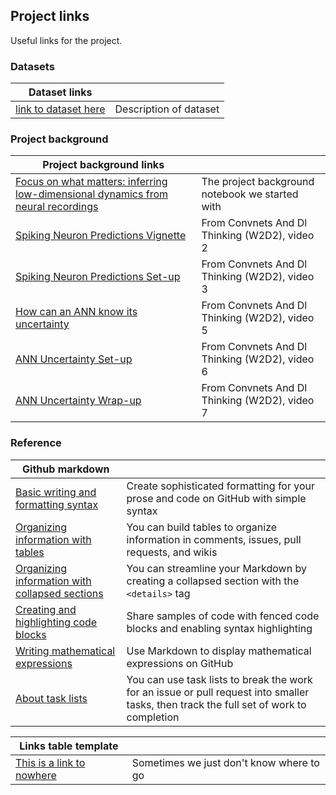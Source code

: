 ## Project links
Useful links for the project.

### Datasets
| Dataset links |  |
| --- | --- |
| [link to dataset here]() | Description of dataset |

### Project background
| Project background links |  |
| --- | --- |
| [Focus on what matters: inferring low-dimensional dynamics from neural recordings](https://deeplearning.neuromatch.io/projects/Neuroscience/neuro_seq_to_seq.html) | The project background notebook we started with |
| [Spiking Neuron Predictions Vignette](https://youtube.com/watch?v=CC4gMRrE31g) | From Convnets And Dl Thinking (W2D2), video 2 |
| [Spiking Neuron Predictions Set-up](https://youtube.com/watch?v=vJ7MixhmDh8) | From Convnets And Dl Thinking (W2D2), video 3 |
| [How can an ANN know its uncertainty](https://youtube.com/watch?v=b2N2OJ2u4AM) | From Convnets And Dl Thinking (W2D2), video 5 |
| [ANN Uncertainty Set-up](https://youtube.com/watch?v=Reh-gNiOwkQ) | From Convnets And Dl Thinking (W2D2), video 6 |
| [ANN Uncertainty Wrap-up](https://youtube.com/watch?v=QBKAFRaC8SY) | From Convnets And Dl Thinking (W2D2), video 7 |

### Reference
| Github markdown |  |
| --- | --- |
| [Basic writing and formatting syntax](https://docs.github.com/en/get-started/writing-on-github/getting-started-with-writing-and-formatting-on-github/basic-writing-and-formatting-syntax) | Create sophisticated formatting for your prose and code on GitHub with simple syntax |
| [Organizing information with tables](https://docs.github.com/en/get-started/writing-on-github/working-with-advanced-formatting/organizing-information-with-tables) | You can build tables to organize information in comments, issues, pull requests, and wikis |
| [Organizing information with collapsed sections](https://docs.github.com/en/get-started/writing-on-github/working-with-advanced-formatting/organizing-information-with-collapsed-sections) | You can streamline your Markdown by creating a collapsed section with the `<details>` tag |
| [Creating and highlighting code blocks](https://docs.github.com/en/get-started/writing-on-github/working-with-advanced-formatting/creating-and-highlighting-code-blocks) | Share samples of code with fenced code blocks and enabling syntax highlighting |
| [Writing mathematical expressions](https://docs.github.com/en/get-started/writing-on-github/working-with-advanced-formatting/writing-mathematical-expressions) | Use Markdown to display mathematical expressions on GitHub |
| [About task lists](https://docs.github.com/en/get-started/writing-on-github/working-with-advanced-formatting/about-task-lists) | You can use task lists to break the work for an issue or pull request into smaller tasks, then track the full set of work to completion |

| Links table template |  |
| --- | --- |
| [This is a link to nowhere]() | Sometimes we just don't know where to go |
